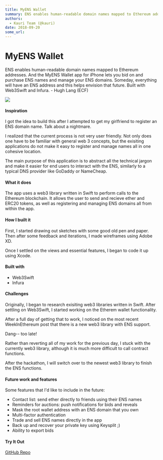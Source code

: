 ```yaml
---
title: MyENS Wallet
summary: ENS enables human-readable domain names mapped to Ethereum addresses. And the MyENS Wallet app for iPhone lets you bid on and purchase ENS names and manage your ENS domains. Someday, everything will have an ENS address and this helps envision that future. Built with Web3Swift and Infura. - Hugh Lang (ECF) Inspiration I got the idea to build this after I attempted to get my girlfriend to register an ENS domain name. Talk about a nightmare. I realized that the current process is not very user frie
authors:
  - Kauri Team (@kauri)
date: 2018-09-20
some_url: 
---
```


# MyENS Wallet


ENS enables human-readable domain names mapped to Ethereum addresses. And the MyENS Wallet app for iPhone lets you bid on and purchase ENS names and manage your ENS domains. Someday, everything will have an ENS address and this helps envision that future. Built with Web3Swift and Infura. - Hugh Lang (ECF)

![](https://api.beta.kauri.io:443/ipfs/QmQyz81cUaTs4t2rsJwV9pUM1qENrofUfKBcbQ7UKi3qii)
#### Inspiration
I got the idea to build this after I attempted to get my girlfriend to register an ENS domain name. Talk about a nightmare.

I realized that the current process is not very user friendly. Not only does one have to be familiar with general web 3 concepts, but the exisiting applications do not make it easy to register and manage names all in one cohesive location.

The main purpose of this application is to abstract all the technical jargon and make it easier for end users to interact with the ENS, similarly to a typical DNS provider like GoDaddy or NameCheap.

#### What it does
The app uses a web3 library written in Swift to perform calls to the Ethereum blockchain. It allows the user to send and recieve ether and ERC20 tokens, as well as registering and managing ENS domains all from within the app.

#### How I built it
First, I started drawing out sketches with some good old pen and paper. Then after some feedback and iterations, I made wireframes using Adobe XD.

Once I settled on the views and essential features, I began to code it up using Xcode.

#### Built with
- Web3Swift
- Infura

#### Challenges
Originally, I began to research exisiting web3 libraries written in Swift. After settling on Web3Swift, I started working on the Etherem wallet functionality.

After a full day of getting that to work, I noticed on the most recent WeekInEthereum post that there is a new web3 library with ENS support.

Dang-- too late!

Rather than reverting all of my work for the previous day, I stuck with the currently web3 library, although it is much more difficult to call contract functions.

After the hackathon, I will switch over to the newest web3 library to finish the ENS functions.

#### Future work and features
Some features that I'd like to include in the future:

- Contact list: send ether directly to friends using their ENS names
- Reminders for auctions: push notifications for bids and reveals
- Mask the root wallet address with an ENS domain that you own
- Multi-factor authentication
- Trade and sell ENS names directly in the app
- Back up and recover your private key using Keysplit ;)
- Ability to export bids

#### Try It Out
[GitHub Repo](https://github.com/barrasso/enswallet)